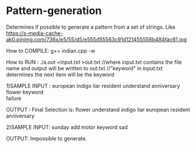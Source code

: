 # Pattern-generation
Determines if possible to generate a pattern from a set of strings. 
Like https://s-media-cache-ak0.pinimg.com/736x/e5/55/d5/e555d55563c91d121455558b484fac61.jpg


How to COMPILE:   g++ indian.cpp -w


How to RUN    :   ./a.out <input.txt   >out.txt
                  //where input.txt contains the file name and output will be written to out.txt
                  //"keyword" in input.txt determines the next item will be the keyword

1)SAMPLE INPUT :
european
indigo
liar
resident
understand
anniversary
flower
keyword       
failure

OUTPUT :
Final Selection is:
flower
understand
indigo
liar
european
resident
anniversary


2)SAMPLE INPUT:
sunday
add
motor
keyword
sad

OUTPUT:
Impossible to generate.
